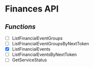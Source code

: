 # Finances API

## *Functions*

- [ ] ListFinancialEventGroups
- [ ] ListFinancialEventGroupsByNextToken
- [x] ListFinancialEvents
- [ ] ListFinancialEventsByNextToken
- [ ] GetServiceStatus
